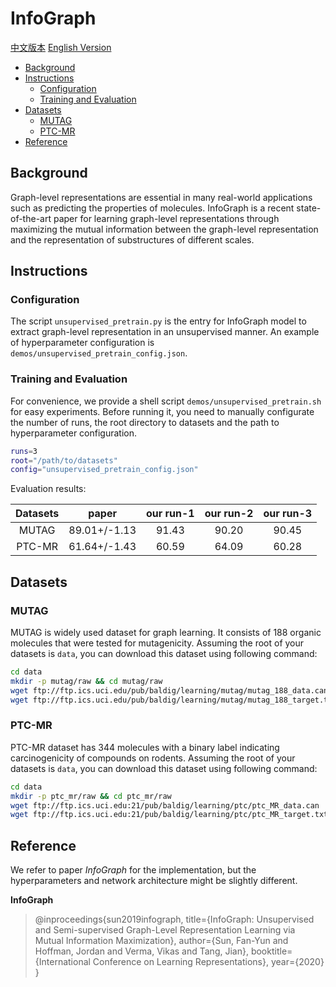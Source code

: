 # InfoGraph

[中文版本](./README_ch.md) [English Version](./README.md)

* [Background](#background)
* [Instructions](#instructions)
    * [Configuration](#configuration)
    * [Training and Evaluation](#train-and-evaluation)
* [Datasets](#datasets)
    * [MUTAG](#mutag)
    * [PTC-MR](#ptc-mr)
* [Reference](#reference)

## Background
Graph-level representations are essential in many real-world applications such as predicting the properties of molecules. InfoGraph is a recent state-of-the-art paper for learning graph-level representations through maximizing the mutual information between the graph-level representation and the representation of substructures of different scales.

## Instructions

### Configuration

The script `unsupervised_pretrain.py` is the entry for InfoGraph model to extract graph-level representation in an unsupervised manner. An example of hyperparameter configuration is `demos/unsupervised_pretrain_config.json`.

### Training and Evaluation

For convenience, we provide a shell script `demos/unsupervised_pretrain.sh` for easy experiments. Before running it, you need to manually configurate the number of runs, the root directory to datasets and the path to hyperparameter configuration.

```sh
runs=3
root="/path/to/datasets"
config="unsupervised_pretrain_config.json"
```

Evaluation results:

| Datasets      | paper        | our run-1 | our run-2 | our run-3 |
| :--:          | :--:         | :--:      | :--:      | :--:      |
| MUTAG         | 89.01+/-1.13 | 91.43     | 90.20     | 90.45     |
| PTC-MR        | 61.64+/-1.43 | 60.59     | 64.09     | 60.28     |

## Datasets

### MUTAG

MUTAG is widely used dataset for graph learning. It consists of 188 organic molecules that were tested for mutagenicity. Assuming the root of your datasets is `data`, you can download this dataset using following command:

```sh
cd data
mkdir -p mutag/raw && cd mutag/raw
wget ftp://ftp.ics.uci.edu/pub/baldig/learning/mutag/mutag_188_data.can
wget ftp://ftp.ics.uci.edu/pub/baldig/learning/mutag/mutag_188_target.txt
```

### PTC-MR

PTC-MR dataset has 344 molecules with a binary label indicating carcinogenicity of compounds on rodents. Assuming the root of your datasets is `data`, you can download this dataset using following command:

```sh
cd data
mkdir -p ptc_mr/raw && cd ptc_mr/raw
wget ftp://ftp.ics.uci.edu:21/pub/baldig/learning/ptc/ptc_MR_data.can
wget ftp://ftp.ics.uci.edu:21/pub/baldig/learning/ptc/ptc_MR_target.txt
```

## Reference

We refer to paper *InfoGraph* for the implementation, but the hyperparameters and network architecture might be slightly different.

**InfoGraph**
> @inproceedings{sun2019infograph,
  title={InfoGraph: Unsupervised and Semi-supervised Graph-Level Representation Learning via Mutual Information Maximization},
  author={Sun, Fan-Yun and Hoffman, Jordan and Verma, Vikas and Tang, Jian},
  booktitle={International Conference on Learning Representations},
  year={2020}
}
